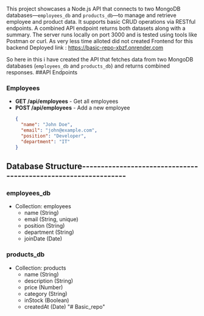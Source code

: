 This project showcases a Node.js API that connects to two MongoDB databases—`employees_db` and `products_db`—to manage and retrieve employee and product data. It supports basic CRUD operations via RESTful endpoints. A combined API endpoint returns both datasets along with a summary. The server runs locally on port 3000 and is tested using tools like Postman or curl.
As very less time alloted did not created Frontend for this 
backend Deployed link : https://basic-repo-xbzf.onrender.com


So here in this i have created the API that fetches data from two MongoDB databases (`employees_db` and `products_db`) and returns combined responses.
##API Endpoints

### Employees

- **GET /api/employees** - Get all employees
- **POST /api/employees** - Add a new employee
  ```json
  {
    "name": "John Doe",
    "email": "john@example.com",
    "position": "Developer",
    "department": "IT"
  }
  ```
## Database Structure---------------------------------------------------------------
### employees_db
- Collection: employees
  - name (String)
  - email (String, unique)
  - position (String)
  - department (String)
  - joinDate (Date)

### products_db
- Collection: products
  - name (String)
  - description (String)
  - price (Number)
  - category (String)
  - inStock (Boolean)
  - createdAt (Date) "# Basic_repo" 
